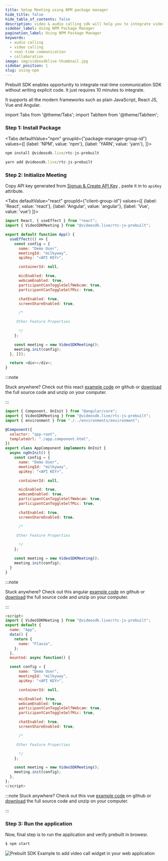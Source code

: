 ```yaml
---
title: Setup Meeting using NPM package manager
hide_title: false
hide_table_of_contents: false
description: video & audio calling sdk will help you to integrate video & audio calling in your application.
sidebar_label: Using NPM Package Manager
pagination_label: Using NPM Package Manager
keywords:
  - audio calling
  - video calling
  - real-time communication
  - collaboration
image: img/videosdklive-thumbnail.jpg
sidebar_position: 1
slug: using-npm
---
```


Prebuilt SDK enables opportunity to integrate real-time communication SDK without writing explicit code. It just requires 10 minutes to integrate.

It supports all the modern frameworks such as plain JavaScript, React JS, Vue and Angular.

import Tabs from '@theme/Tabs';
import TabItem from '@theme/TabItem';

### Step 1: Install Package

<Tabs
defaultValue="npm"
groupId={"package-manager-group-id"}
values={[
{label: 'NPM', value: 'npm'},
{label: 'YARN', value: 'yarn'},
]}>
<TabItem value="npm">

```js
npm install @videosdk.live/rtc-js-prebuilt
```

</TabItem>
<TabItem value="yarn">

```js
yarn add @videosdk.live/rtc-js-prebuilt
```

</TabItem>
</Tabs>

### Step 2: Initialize Meeting

Copy API key generated from [Signup & Create API Key](/docs/guide/prebuilt-video-and-audio-calling/signup-and-create-api) , paste it in to `apiKey` attribute.

<Tabs
defaultValue="react"
groupId={"client-group-id"}
values={[
{label: 'React', value: 'react'},
{label: 'Angular', value: 'angular'},
{label: 'Vue', value: 'vue'}
]}>
<TabItem value="react">

```js
import React, { useEffect } from "react";
import { VideoSDKMeeting } from "@videosdk.live/rtc-js-prebuilt";

export default function App() {
  useEffect(() => {
    const config = {
      name: "Demo User",
      meetingId: "milkyway",
      apiKey: "<API KEY>",

      containerId: null,

      micEnabled: true,
      webcamEnabled: true,
      participantCanToggleSelfWebcam: true,
      participantCanToggleSelfMic: true,

      chatEnabled: true,
      screenShareEnabled: true,

      /*

     Other Feature Properties
      
      */
    };

    const meeting = new VideoSDKMeeting();
    meeting.init(config);
  }, []);

  return <div></div>;
}
```

:::note

Stuck anywhere? Check out this react [example code](https://github.com/videosdk-live/videosdk-rtc-react-prebuilt-example) on github or [download](https://github.com/videosdk-live/videosdk-rtc-react-prebuilt-example/archive/refs/heads/main.zip) the full source code and unzip on your computer.

:::

</TabItem>
<TabItem value="angular">

```js
import { Component, OnInit } from "@angular/core";
import { VideoSDKMeeting } from "@videosdk.live/rtc-js-prebuilt";
import { environment } from "./../environments/environment";

@Component({
  selector: "app-root",
  templateUrl: "./app.component.html",
})
export class AppComponent implements OnInit {
  async ngOnInit() {
    const config = {
      name: "Demo User",
      meetingId: "milkyway",
      apiKey: "<API KEY>",

      containerId: null,

      micEnabled: true,
      webcamEnabled: true,
      participantCanToggleSelfWebcam: true,
      participantCanToggleSelfMic: true,

      chatEnabled: true,
      screenShareEnabled: true,

      /*

     Other Feature Properties
      
      */
    };

    const meeting = new VideoSDKMeeting();
    meeting.init(config);
  }
}
```

:::note

Stuck anywhere? Check out this angular [example code](https://github.com/videosdk-live/videosdk-rtc-angular-prebuilt-example) on github or [download](https://github.com/videosdk-live/videosdk-rtc-angular-prebuilt-example/archive/refs/heads/main.zip) the full source code and unzip on your computer.

:::

</TabItem>

<TabItem value="vue">

```js
<script>
import { VideoSDKMeeting } from "@videosdk.live/rtc-js-prebuilt";
export default {
  name: "App",
  data() {
    return {
      name: "Flavio",
    };
  },
  mounted: async function() {

  const config = {
      name: "Demo User",
      meetingId: "milkyway",
      apiKey: "<API KEY>",

      containerId: null,

      micEnabled: true,
      webcamEnabled: true,
      participantCanToggleSelfWebcam: true,
      participantCanToggleSelfMic: true,

      chatEnabled: true,
      screenShareEnabled: true,

      /*

     Other Feature Properties

      */
    };

    const meeting = new VideoSDKMeeting();
    meeting.init(config);
  },
};
</script>

```

:::note
Stuck anywhere? Check out this vue [example code](https://github.com/videosdk-live/videosdk-rtc-vue-prebuilt-example) on github or [download](https://github.com/videosdk-live/videosdk-rtc-vue-prebuilt-example/archive/refs/heads/main.zip) the full source code and unzip on your computer.

:::

</TabItem>
</Tabs>

### Step 3: Run the application

Now, final step is to run the application and verify prebuilt in browesr.

```bash
$ npm start
```

![Prebuilt SDK Example to add video call widget in your web application](/img/prebuilt/prebuilt-grid.png)
